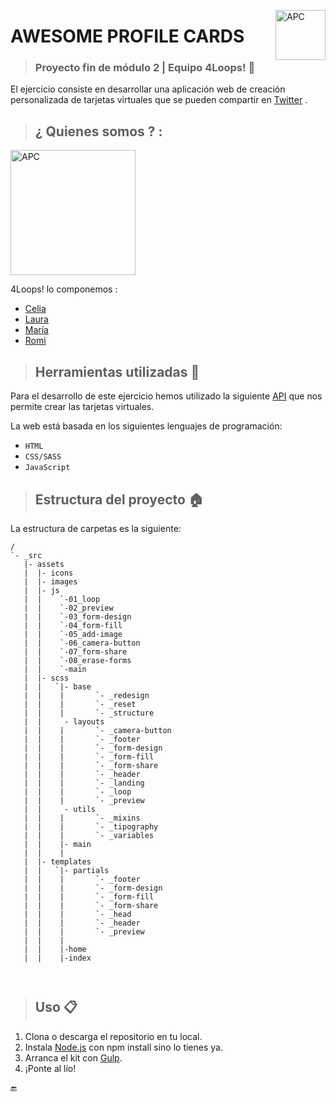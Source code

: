 <img src="public/apc-favicon.png" alt="APC" width=80 align=right></img>


# AWESOME PROFILE CARDS
  
>### Proyecto fin de módulo 2 |  Equipo 4Loops!  :rocket:

El ejercicio consiste en desarrollar una aplicación web de creación personalizada de tarjetas virtuales que se pueden compartir en [Twitter](www.twitter.com) .

>## ¿ Quienes somos ? :

<img src="public/assets/images/4LoopsLogo.png" alt="APC" width=200 align=center></img>

4Loops! lo componemos :

* [Celia](https://github.com/Celiagm82)
* [Laura](https://github.com/laurageeme)      
* [María](https://github.com/mgarvia)
* [Romi](https://github.com/rpaz-code)

>## Herramientas utilizadas :wrench:

Para el desarrollo de este ejercicio hemos utilizado la siguiente [API](https://us-central1-awesome-cards-cf6f0.cloudfunctions.net/) que nos permite crear las tarjetas virtuales.


La web está basada en los siguientes lenguajes de programación:

   - `HTML`
   - `CSS/SASS`
   - `JavaScript`


 
 >## Estructura del proyecto  :house:

La estructura de carpetas es la siguiente:

```
/
`- _src
   |- assets
   |  |- icons
   |  |- images
   |  |- js
   |  |    `-01_loop
   |  |    `-02_preview
   |  |    `-03_form-design
   |  |    `-04_form-fill
   |  |    `-05_add-image
   |  |    `-06_camera-button
   |  |    `-07_form-share   
   |  |    `-08_erase-forms
   |  |    `-main
   |  |- scss
   |  |   `|- base
   |  |    |       `- _redesign
   |  |    |       `- _reset
   |  |    |       `- _structure
   |  |     - layouts
   |  |    |       `- _camera-button
   |  |    |       `- _footer
   |  |    |       `- _form-design
   |  |    |       `- _form-fill
   |  |    |       `- _form-share
   |  |    |       `- _header
   |  |    |       `- _landing
   |  |    |       `- _loop
   |  |    |       `- _preview
   |  |     - utils
   |  |    |       `- _mixins
   |  |    |       `- _tipography
   |  |    |       `- _variables
   |  |    |- main
   |  |    |
   |  |- templates
   |  |   `|- partials
   |  |    |       `- _footer
   |  |    |       `- _form-design
   |  |    |       `- _form-fill
   |  |    |       `- _form-share
   |  |    |       `- _head
   |  |    |       `- _header
   |  |    |       `- _preview
   |  |    |
   |  |    |-home
   |  |    |-index

   
```

>## Uso :clipboard:
1. Clona o descarga el repositorio en tu local.
2. Instala [Node.js](https://nodejs.org/es/) con npm install sino lo tienes ya.
3. Arranca el kit con [Gulp](https://gulpjs.com/).
4. ¡Ponte al lío!




:end: